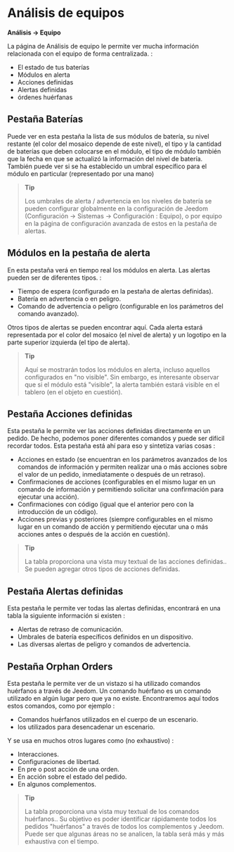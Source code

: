 # Análisis de equipos
**Análisis → Equipo**

La página de Análisis de equipo le permite ver mucha información relacionada con el equipo de forma centralizada. :

- El estado de tus baterías
- Módulos en alerta
- Acciones definidas
- Alertas definidas
- órdenes huérfanas

## Pestaña Baterías


Puede ver en esta pestaña la lista de sus módulos de batería, su nivel restante (el color del mosaico depende de este nivel), el tipo y la cantidad de baterías que deben colocarse en el módulo, el tipo de módulo también que la fecha en que se actualizó la información del nivel de batería. También puede ver si se ha establecido un umbral específico para el módulo en particular (representado por una mano)

> **Tip**
>
> Los umbrales de alerta / advertencia en los niveles de batería se pueden configurar globalmente en la configuración de Jeedom (Configuración → Sistemas → Configuración : Equipo), o por equipo en la página de configuración avanzada de estos en la pestaña de alertas.

## Módulos en la pestaña de alerta

En esta pestaña verá en tiempo real los módulos en alerta. Las alertas pueden ser de diferentes tipos. :

- Tiempo de espera (configurado en la pestaña de alertas definidas).
- Batería en advertencia o en peligro.
- Comando de advertencia o peligro (configurable en los parámetros del comando avanzado).

Otros tipos de alertas se pueden encontrar aquí.
Cada alerta estará representada por el color del mosaico (el nivel de alerta) y un logotipo en la parte superior izquierda (el tipo de alerta).

> **Tip**
>
> Aquí se mostrarán todos los módulos en alerta, incluso aquellos configurados en "no visible". Sin embargo, es interesante observar que si el módulo está &quot;visible&quot;, la alerta también estará visible en el tablero (en el objeto en cuestión).

## Pestaña Acciones definidas

Esta pestaña le permite ver las acciones definidas directamente en un pedido. De hecho, podemos poner diferentes comandos y puede ser difícil recordar todos. Esta pestaña está ahí para eso y sintetiza varias cosas :

- Acciones en estado (se encuentran en los parámetros avanzados de los comandos de información y permiten realizar una o más acciones sobre el valor de un pedido, inmediatamente o después de un retraso).
- Confirmaciones de acciones (configurables en el mismo lugar en un comando de información y permitiendo solicitar una confirmación para ejecutar una acción).
- Confirmaciones con código (igual que el anterior pero con la introducción de un código).
- Acciones previas y posteriores (siempre configurables en el mismo lugar en un comando de acción y permitiendo ejecutar una o más acciones antes o después de la acción en cuestión).

> **Tip**
>
> La tabla proporciona una vista muy textual de las acciones definidas.. Se pueden agregar otros tipos de acciones definidas.

## Pestaña Alertas definidas

Esta pestaña le permite ver todas las alertas definidas, encontrará en una tabla la siguiente información si existen :

- Alertas de retraso de comunicación.
- Umbrales de batería específicos definidos en un dispositivo.
- Las diversas alertas de peligro y comandos de advertencia.

## Pestaña Orphan Orders

Esta pestaña le permite ver de un vistazo si ha utilizado comandos huérfanos a través de Jeedom. Un comando huérfano es un comando utilizado en algún lugar pero que ya no existe. Encontraremos aquí todos estos comandos, como por ejemplo :

- Comandos huérfanos utilizados en el cuerpo de un escenario.
- los utilizados para desencadenar un escenario.

Y se usa en muchos otros lugares como (no exhaustivo) :
- Interacciones.
- Configuraciones de libertad.
- En pre o post acción de una orden.
- En acción sobre el estado del pedido.
- En algunos complementos.

> **Tip**
>
> La tabla proporciona una vista muy textual de los comandos huérfanos.. Su objetivo es poder identificar rápidamente todos los pedidos &quot;huérfanos&quot; a través de todos los complementos y Jeedom. Puede ser que algunas áreas no se analicen, la tabla será más y más exhaustiva con el tiempo.
